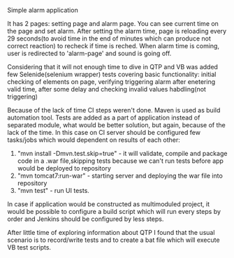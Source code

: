 Simple alarm application

It has 2 pages: setting page and alarm page.
You can see current time on the page and set alarm. After setting the alarm time, page is reloading every 29 seconds(to avoid time in the end of minutes which can produce not correct reaction) to recheck if time is reched. When alarm time is coming, user is redirected to 'alarm-page' and sound is going off. 

Considering that it will not enough time to dive in QTP and VB was added few Selenide(selenium wrapper) tests covering basic functionality: initial checking of elements on page, verifying triggering alarm after enetering valid time, after some delay and checking invalid values habdling(not triggering)

Because of the lack of time CI steps weren't done. Maven is used as build automation tool.
Tests are added as a part of application instead of separated module, what would be better solution, but again, because of the lack of the time. In this case on CI server should be configured few tasks/jobs which would dependent on results of each other:
1) "mvn install -Dmvn.test.skip=true" - it will validate, compile and package code in a .war file,skipping tests because we can't run tests before app would be deployed to repository
2) "mvn tomcat7:run-war" - starting server and deploying the war file into repository
3) "mvn test" - run UI tests.

In case if application would be constructed as multimoduled project, it would be possible to configure a build script which will run every steps by order and Jenkins should be configured by less steps.

After little time of exploring information about QTP I found that the usual scenario is to record/write tests and to create a bat file which will execute VB test scripts.